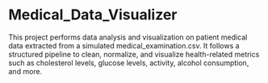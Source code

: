 # Medical_Data_Visualizer
This project performs data analysis and visualization on patient medical data extracted from a simulated medical_examination.csv. It follows a structured pipeline to clean, normalize, and visualize health-related metrics such as cholesterol levels, glucose levels, activity, alcohol consumption, and more.
